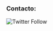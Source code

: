 ### Contacto:

<div>
  <img alt="Twitter Follow" src="https://img.shields.io/twitter/follow/jochdev?style=social">
</div>

